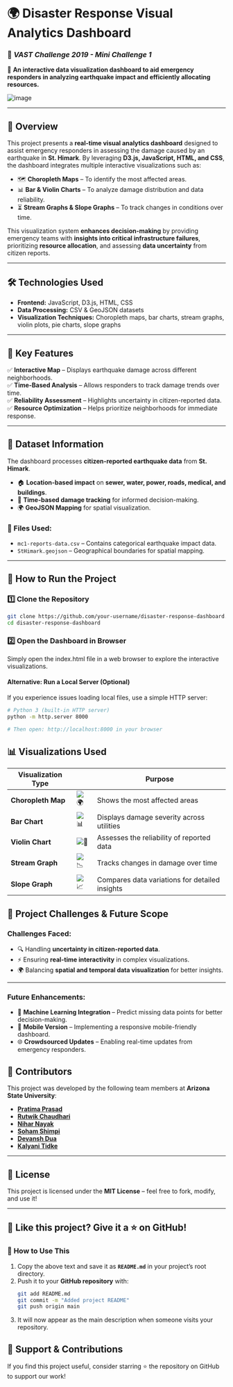 # 🌍 Disaster Response Visual Analytics Dashboard
### 🚀 *VAST Challenge 2019 - Mini Challenge 1*

📌 **An interactive data visualization dashboard to aid emergency responders in analyzing earthquake impact and efficiently allocating resources.**  

![image](https://github.com/user-attachments/assets/2e1361ec-7eda-446e-81e9-9f4526680c59)
  

---

## 📖 Overview
This project presents a **real-time visual analytics dashboard** designed to assist emergency responders in assessing the damage caused by an earthquake in **St. Himark**. By leveraging **D3.js, JavaScript, HTML, and CSS**, the dashboard integrates multiple interactive visualizations such as:
- 🗺️ **Choropleth Maps** – To identify the most affected areas.  
- 📊 **Bar & Violin Charts** – To analyze damage distribution and data reliability.  
- ⏳ **Stream Graphs & Slope Graphs** – To track changes in conditions over time.

This visualization system **enhances decision-making** by providing emergency teams with **insights into critical infrastructure failures**, prioritizing **resource allocation**, and assessing **data uncertainty** from citizen reports.

---

## 🛠 Technologies Used
- **Frontend:** JavaScript, D3.js, HTML, CSS  
- **Data Processing:** CSV & GeoJSON datasets  
- **Visualization Techniques:** Choropleth maps, bar charts, stream graphs, violin plots, pie charts, slope graphs  

---

## 🎯 Key Features
✅ **Interactive Map** – Displays earthquake damage across different neighborhoods.  
✅ **Time-Based Analysis** – Allows responders to track damage trends over time.  
✅ **Reliability Assessment** – Highlights uncertainty in citizen-reported data.  
✅ **Resource Optimization** – Helps prioritize neighborhoods for immediate response.  

---

## 📂 Dataset Information
The dashboard processes **citizen-reported earthquake data** from **St. Himark**.  
- 🏠 **Location-based impact** on **sewer, water, power, roads, medical, and buildings**.  
- 📅 **Time-based damage tracking** for informed decision-making.  
- 🌍 **GeoJSON Mapping** for spatial visualization.  

### 📁 Files Used:
- `mc1-reports-data.csv` – Contains categorical earthquake impact data.  
- `StHimark.geojson` – Geographical boundaries for spatial mapping.  

---

## 🚀 How to Run the Project
### 1️⃣ Clone the Repository
```bash
git clone https://github.com/your-username/disaster-response-dashboard.git
cd disaster-response-dashboard
``` 
### 2️⃣ Open the Dashboard in Browser
Simply open the index.html file in a web browser to explore the interactive visualizations.

#### Alternative: Run a Local Server (Optional)
If you experience issues loading local files, use a simple HTTP server:
```bash
# Python 3 (built-in HTTP server)
python -m http.server 8000

# Then open: http://localhost:8000 in your browser
```

## 📊 Visualizations Used

| Visualization Type | &nbsp;&nbsp;&nbsp;&nbsp;&nbsp;&nbsp;&nbsp; | Purpose |
|-------------------|---|---------|
| **Choropleth Map** | ![🌍](https://cdn.jsdelivr.net/gh/twitter/twemoji@13.1.0/assets/svg/1f30d.svg) | Shows the most affected areas |
| **Bar Chart** | ![📊](https://cdn.jsdelivr.net/gh/twitter/twemoji@13.1.0/assets/svg/1f4ca.svg) | Displays damage severity across utilities |
| **Violin Chart** | ![🎻](https://cdn.jsdelivr.net/gh/twitter/twemoji@13.1.0/assets/svg/1f3bb.svg) | Assesses the reliability of reported data |
| **Stream Graph** | ![📉](https://cdn.jsdelivr.net/gh/twitter/twemoji@13.1.0/assets/svg/1f4c9.svg) | Tracks changes in damage over time |
| **Slope Graph** | ![📈](https://cdn.jsdelivr.net/gh/twitter/twemoji@13.1.0/assets/svg/1f4c8.svg) | Compares data variations for detailed insights |


## 📝 Project Challenges & Future Scope

### **Challenges Faced:**
- 🔍 Handling **uncertainty in citizen-reported data**.
- ⚡ Ensuring **real-time interactivity** in complex visualizations.
- 🌍 Balancing **spatial and temporal data visualization** for better insights.

---

### **Future Enhancements:**
- 🔹 **Machine Learning Integration** – Predict missing data points for better decision-making.
- 📱 **Mobile Version** – Implementing a responsive mobile-friendly dashboard.
- 🌐 **Crowdsourced Updates** – Enabling real-time updates from emergency responders.

## 👥 Contributors

This project was developed by the following team members at **Arizona State University**:

- **[Pratima Prasad](mailto:pprasa11@asu.edu)**
- **[Rutwik Chaudhari](mailto:rchaud32@asu.edu)**
- **[Nihar Nayak](mailto:nnayak8@asu.edu)**
- **[Soham Shimpi](mailto:sshimpi1@asu.edu)**
- **[Devansh Dua](mailto:ddua3@asu.edu)**
- **[Kalyani Tidke](mailto:ktidke@asu.edu)**

---

## 📜 License

This project is licensed under the **MIT License** – feel free to fork, modify, and use it!

---

## 🌟 Like this project? Give it a ⭐ on GitHub!

### 📌 **How to Use This**
1. Copy the above text and save it as **`README.md`** in your project’s root directory.
2. Push it to your **GitHub repository** with:
   ```bash
   git add README.md
   git commit -m "Added project README"
   git push origin main
3. It will now appear as the main description when someone visits your repository.

## 🚀 Support & Contributions
If you find this project useful, consider starring ⭐ the repository on GitHub to support our work!
